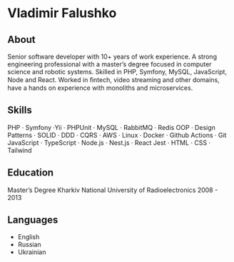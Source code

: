 # Vladimir Falushko

## About
Senior software developer with 10+ years of work experience. A strong engineering professional with a master’s degree focused in computer science and robotic systems. Skilled in PHP, Symfony, MySQL, JavaScript, Node and React. Worked in ﬁntech, video streaming and other domains, have a hands on experience with monoliths and microservices.

## Skills
PHP · Symfony ·Yii · PHPUnit · MySQL · RabbitMQ · Redis
OOP · Design Patterns · SOLID · DDD · CQRS · AWS · Linux · Docker · Github Actions · Git
JavaScript · TypeScript · Node.js · Nest.js · React Jest · HTML · CSS · Tailwind

## Education
Master’s Degree
Kharkiv National University of Radioelectronics 2008 - 2013

## Languages
- English
- Russian
- Ukrainian

